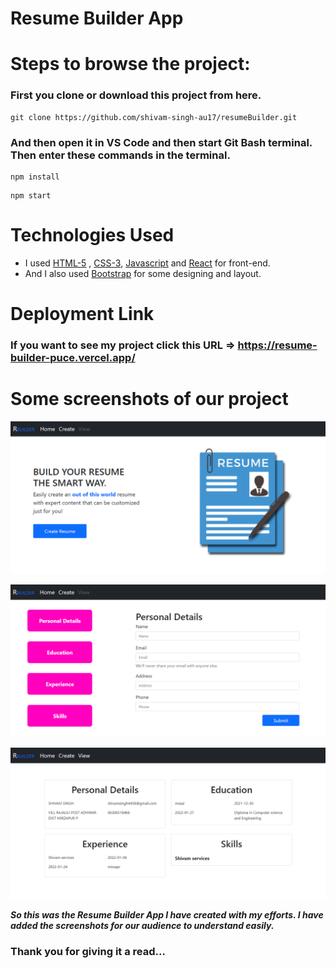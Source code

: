 # Resume Builder App


# Steps to browse the project:

### First you clone or download this project from here.
```
git clone https://github.com/shivam-singh-au17/resumeBuilder.git
```


### And then open it in VS Code and then start Git Bash terminal. Then enter these commands in the terminal.  
```
npm install
```
```
npm start
```

# Technologies Used

- I used  [HTML-5](https://www.w3schools.com/html/) ,  [CSS-3](https://www.w3schools.com/css/default.asp), [Javascript](https://www.w3schools.com/js/default.asp) and [React](https://www.react.com)  for front-end.
- And I also used  [Bootstrap](https://getbootstrap.com/) for some designing and layout.


# Deployment Link

### If you want to see my project click this URL => https://resume-builder-puce.vercel.app/


# Some screenshots of our project

![home page](https://github.com/shivam-singh-au17/resumeBuilder/blob/master/src/components/img/home%20page.png?raw=true)


![create page](https://github.com/shivam-singh-au17/resumeBuilder/blob/master/src/components/img/create%20page.png?raw=true)


![view page](https://github.com/shivam-singh-au17/resumeBuilder/blob/master/src/components/img/view%20page.png?raw=true)


***So this was the Resume Builder App I have created with my efforts. I have added the screenshots for our audience to understand easily.***

### Thank you for giving it a read...

